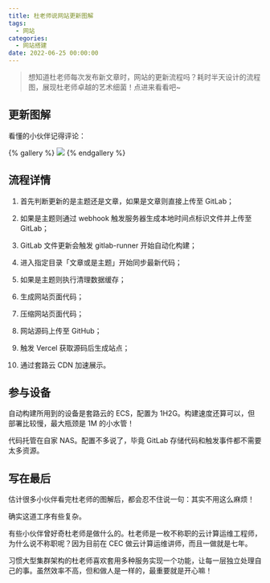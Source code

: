 ```yaml
---
title: 杜老师说网站更新图解
tags:
  - 网站
categories:
  - 网站搭建
date: 2022-06-25 00:00:00
---
```


> 想知道杜老师每次发布新文章时，网站的更新流程吗？耗时半天设计的流程图，展现杜老师卓越的艺术细菌！点进来看看吧~

<!-- more -->

## 更新图解

看懂的小伙伴记得评论：

{% gallery %}
![](https://cdn.dusays.com/2022/06/477-1.jpg/1)
{% endgallery %}

## 流程详情

1. 首先判断更新的是主题还是文章，如果是文章则直接上传至 GitLab；

2. 如果是主题则通过 webhook 触发服务器生成本地时间点标识文件并上传至 GitLab；

3. GitLab 文件更新会触发 gitlab-runner 开始自动化构建；

4. 进入指定目录「文章或是主题」开始同步最新代码；

5. 如果是主题则执行清理数据缓存；

6. 生成网站页面代码；

7. 压缩网站页面代码；

8. 网站源码上传至 GitHub；

9. 触发 Vercel 获取源码后生成站点；

10. 通过套路云 CDN 加速展示。

## 参与设备

自动构建所用到的设备是套路云的 ECS，配置为 1H2G。构建速度还算可以，但部署比较慢，最大瓶颈是 1M 的小水管！

代码托管在自家 NAS。配置不多说了，毕竟 GitLab 存储代码和触发事件都不需要太多资源。

## 写在最后

估计很多小伙伴看完杜老师的图解后，都会忍不住说一句：其实不用这么麻烦！

确实这道工序有些复杂。

有些小伙伴曾好奇杜老师是做什么的。杜老师是一枚不称职的云计算运维工程师，为什么说不称职呢？因为目前在 CEC 做云计算运维讲师，而且一做就是七年。

习惯大型集群架构的杜老师喜欢套用多种服务实现一个功能，让每一层独立处理自己的事。虽然效率不高，但和做人是一样的，最重要就是开心嘛！